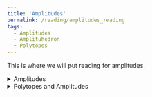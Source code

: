 ```yaml
---
title: 'Amplitudes'
permalink: /reading/amplitudes_reading
tags:
  - Amplitudes
  - Amplituhedron
  - Polytopes
---
```


This is where we will put reading for amplitudes.

<details>
  <summary>Amplitudes</summary>
  <ul>
    <li>
      <a href="https://arxiv.org/abs/hep-ph/9601359" target="_blank">
        Calculating Scattering Amplitudes Efficiently
      </a>
    </li>
    <li>
      <a href="https://arxiv.org/abs/1308.1697" target="_blank">
        Scattering Amplitudes
      </a>
    </li>
    <li>
      <a href="https://arxiv.org/abs/1703.05670" target="_blank">
        A Course in Amplitudes
      </a>
    </li>
  </ul>
</details>


<details>
  <summary>Polytopes and Amplitudes</summary>
  <ul>
    <li>
      <a href="https://arxiv.org/abs/2410.11757" target="_blank">
        From Feynman diagrams to the amplituhedron: a gentle review
      </a>
    </li>
    <li>
      <a href="https://mathrepo.mis.mpg.de/FeynmanToAmplituhedron/" target="_blank">
        Code for "From Feynman diagrams to the amplituhedron: a gentle review"
      </a>
    </li>
    <li>
      <a href="https://arxiv.org/abs/1312.2007" target="_blank">
        The Amplituhedron
      </a>
    </li>
    <li>
      <a href="https://arxiv.org/abs/1012.6030" target="_blank">
        A Note on Polytopes for Scattering Amplitudes
      </a>
    </li>
    <li>
      <a href="https://arxiv.org/abs/1703.04541" target="_blank">
        Positive Geometries and Canonical Forms
      </a>
    </li>
    <li>
      <a href="https://arxiv.org/abs/math/0609764" target="_blank">
        Total positivity, Grassmanians, and networks
      </a>
    </li>
    <li>
      <a href="https://arxiv.org/abs/2310.17727" target="_blank">
        Cluster algebras and tilings for the m=4 amplituhedron
      </a>
    </li>
    <li>
      <a href="https://arxiv.org/abs/2410.09574" target="_blank">
        Amplituhedra and origami
      </a>
    </li>
  </ul>
</details>
